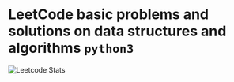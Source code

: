 # LeetCode basic problems and solutions on data structures and algorithms `python3`

![Leetcode Stats](https://leetcard.jacoblin.cool/M-Alsuleibi)